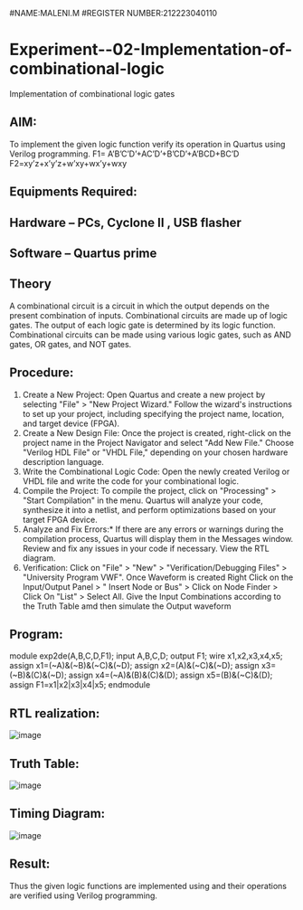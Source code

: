 #NAME:MALENI.M
#REGISTER NUMBER:212223040110

# Experiment--02-Implementation-of-combinational-logic
Implementation of combinational logic gates

## AIM:
To implement the given logic function verify its operation in Quartus using Verilog programming.
 F1= A’B’C’D’+AC’D’+B’CD’+A’BCD+BC’D
F2=xy’z+x’y’z+w’xy+wx’y+wxy
 
## Equipments Required:
## Hardware – PCs, Cyclone II , USB flasher
## Software – Quartus prime

## Theory
 A combinational circuit is a circuit in which the output depends on the present combination of inputs. Combinational circuits are made up of logic gates. The output of each logic gate is determined by its logic function. Combinational circuits can be made using various logic gates, such as AND gates, OR gates, and NOT gates.

## Procedure:
1.	Create a New Project: Open Quartus and create a new project by selecting "File" > "New Project Wizard." Follow the wizard's instructions to set up your project, including specifying the project name, location, and target device (FPGA).
2.	Create a New Design File: Once the project is created, right-click on the project name in the Project Navigator and select "Add New File." Choose "Verilog HDL File" or "VHDL File," depending on your chosen hardware description language.
3.	Write the Combinational Logic Code: Open the newly created Verilog or VHDL file and write the code for your combinational logic.
4.	Compile the Project: To compile the project, click on "Processing" > "Start Compilation" in the menu. Quartus will analyze your code, synthesize it into a netlist, and perform optimizations based on your target FPGA device.
5.	Analyze and Fix Errors:* If there are any errors or warnings during the compilation process, Quartus will display them in the Messages window. Review and fix any issues in your code if necessary. View the RTL diagram.
6.	Verification: Click on "File" > "New" > "Verification/Debugging Files" > "University Program VWF". Once Waveform is created Right Click on the Input/Output Panel > " Insert Node or Bus" > Click on Node Finder > Click On "List" > Select All. Give the Input Combinations according to the Truth Table amd then simulate the Output waveform

## Program:
module exp2de(A,B,C,D,F1);	                                                input A,B,C,D;
output F1;
wire x1,x2,x3,x4,x5;
assign x1=(~A)&(~B)&(~C)&(~D);
assign x2=(A)&(~C)&(~D);
assign x3=(~B)&(C)&(~D);
assign x4=(~A)&(B)&(C)&(D);
assign x5=(B)&(~C)&(D); assign F1=x1|x2|x3|x4|x5; endmodule

## RTL realization:
![image](https://github.com/MALENIMURUGAN/Experiment--02-Implementation-of-combinational-logic-/assets/144870675/5daa50bd-6e72-47d4-9d96-7a22dda49606)

## Truth Table:
![image](https://github.com/MALENIMURUGAN/Experiment--02-Implementation-of-combinational-logic-/assets/144870675/1d77625f-d9c2-474f-a761-5d2996a90055)

## Timing Diagram:
![image](https://github.com/MALENIMURUGAN/Experiment--02-Implementation-of-combinational-logic-/assets/144870675/bc8cf9d9-7e30-419f-8e17-bf34013e3ac3)

## Result:
Thus the given logic functions are implemented using  and their operations are verified using Verilog programming.
